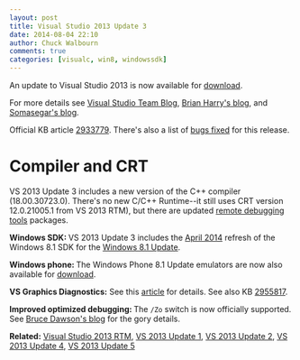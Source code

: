 ```yaml
---
layout: post
title: Visual Studio 2013 Update 3
date: 2014-08-04 22:10
author: Chuck Walbourn
comments: true
categories: [visualc, win8, windowssdk]
---
```

An update to Visual Studio 2013 is now available for <a href="http://go.microsoft.com/fwlink/p/?LinkId=390465">download</a>.
<!--more-->

For more details see <a href="https://devblogs.microsoft.com/visualstudio/visual-studio-2013-update-3-rtm-available/">Visual Studio Team Blog</a>, <a href="https://devblogs.microsoft.com/bharry/vstfs-2013-3-update-3-released/
">Brian Harry's blog</a>, and <a href="https://devblogs.microsoft.com/somasegar/visual-studio-2013-update-3-azure-sdk-2-4-windows-phone-8-1-update-and-apache-cordova-tools-ctp-2/">Somasegar's blog</a>.

Official KB article <a href="http://support.microsoft.com/kb/2933779/">2933779</a>. There's also a list of <a href="https://devblogs.microsoft.com/cppblog/bugs-fixed-in-visual-studio-2013-update-3/">bugs fixed</a> for this release.

<h1>Compiler and CRT</h1>

VS 2013 Update 3 includes a new version of the C++ compiler (18.00.30723.0). There's no new C/C++ Runtime--it still uses CRT version 12.0.21005.1 from VS 2013 RTM), but there are updated <a href="http://go.microsoft.com/fwlink/?LinkId=402291">remote debugging tools</a> packages.

<strong>Windows SDK: </strong>VS 2013 Update 3 includes the <a href="https://docs.microsoft.com/en-us/previous-versions/windows/desktop/whatsnew/windows-8-technologies#windows_8.1_update_api_notes">April 2014</a> refresh of the Windows 8.1 SDK for the <a href="https://walbourn.github.io/windows-8-1-update/">Windows 8.1 Update</a>.

<strong>Windows phone: </strong>The Windows Phone 8.1 Update emulators are now also available for <a href="http://www.microsoft.com/en-us/download/details.aspx?id=43719">download</a>.

<strong>VS Graphics Diagnostics:</strong> See this <a href="https://devblogs.microsoft.com/cppblog/graphics-diagnostics-in-visual-studio-2013-update-3-rc/">article</a> for details. See also KB <a href="http://support.microsoft.com/kb/2955817/">2955817</a>.

<strong>Improved optimized debugging: </strong>The <code>/Zo</code> switch is now officially supported. See <a href="http://randomascii.wordpress.com/2013/09/11/debugging-optimized-codenew-in-visual-studio-2012/">Bruce Dawson's blog</a> for the gory details.

<strong>Related:</strong> <a href="https://walbourn.github.io/visual-studio-2013-and-windows-8-1-sdk-rtm-are-now-available/">Visual Studio 2013 RTM</a>, <a href="https://walbourn.github.io/visual-studio-2013-update-1/">VS 2013 Update 1</a>, <a href="https://walbourn.github.io/visual-studio-2013-update-2/">VS 2013 Update 2</a>, <a href="https://walbourn.github.io/visual-studio-2013-update-4/">VS 2013 Update 4</a>, <a href="https://walbourn.github.io/visual-studio-2013-update-5/">VS 2013 Update 5</a>
